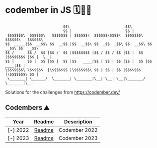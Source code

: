 # codember in JS 🗓️🧑‍💻


```
                          $$\                         $$\                           
                          $$ |                        $$ |                          
 $$$$$$$\  $$$$$$\   $$$$$$$ | $$$$$$\  $$$$$$\$$$$\  $$$$$$$\   $$$$$$\   $$$$$$\  
$$  _____|$$  __$$\ $$  __$$ |$$  __$$\ $$  _$$  _$$\ $$  __$$\ $$  __$$\ $$  __$$\ 
$$ /      $$ /  $$ |$$ /  $$ |$$$$$$$$ |$$ / $$ / $$ |$$ |  $$ |$$$$$$$$ |$$ |  \__|
$$ |      $$ |  $$ |$$ |  $$ |$$   ____|$$ | $$ | $$ |$$ |  $$ |$$   ____|$$ |      
\$$$$$$$\ \$$$$$$  |\$$$$$$$ |\$$$$$$$\ $$ | $$ | $$ |$$$$$$$  |\$$$$$$$\ $$ |      
 \_______| \______/  \_______| \_______|\__| \__| \__|\_______/  \_______|\__|
```

Solutions for the challenges from https://codember.dev/

## Codembers ⛰️

| Year          | Readme                         | Description   |
| :-----------: | :----------------------------: | :-----------: |
| [-] 2022      | [Readme][codember2022-readme]  | Codember 2022 |
| [-] 2023      | [Readme][codember2023-readme]  | Codember 2023 |

[codember2022-readme]: ./2022/readme.md
[codember2023-readme]: ./2023/readme.md